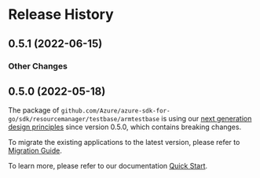 # Release History

## 0.5.1 (2022-06-15)
### Other Changes


## 0.5.0 (2022-05-18)

The package of `github.com/Azure/azure-sdk-for-go/sdk/resourcemanager/testbase/armtestbase` is using our [next generation design principles](https://azure.github.io/azure-sdk/general_introduction.html) since version 0.5.0, which contains breaking changes.

To migrate the existing applications to the latest version, please refer to [Migration Guide](https://aka.ms/azsdk/go/mgmt/migration).

To learn more, please refer to our documentation [Quick Start](https://aka.ms/azsdk/go/mgmt).
